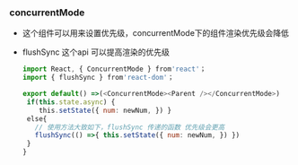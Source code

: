 ### concurrentMode

* 这个组件可以用来设置优先级，concurrentMode下的组件渲染优先级会降低

* flushSync 这个api 可以提高渲染的优先级

  ```javascript
  import React, { ConcurrentMode } from'react'；
  import { flushSync } from'react-dom'；
  
  export default() =>(<ConcurrentMode><Parent /></ConcurrentMode>)
   if(this.state.async) {
      this.setState({ num: newNum, }) }
   else{
   	 // 使用方法大致如下，flushSync 传递的函数 优先级会更高
     flushSync(() =>{ this.setState({ num: newNum, }) }) 
   } 
  }
  ```

  